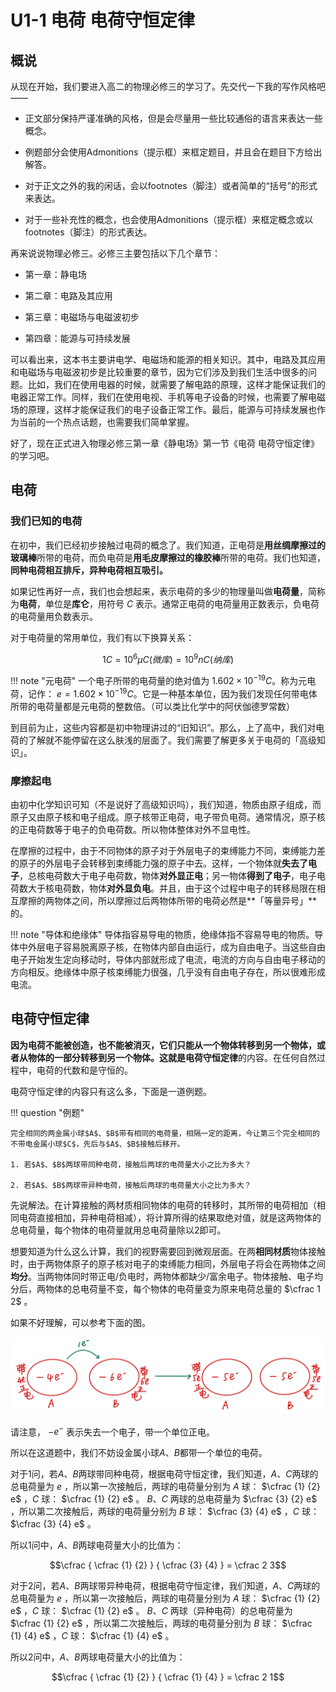 # U1-1 电荷 电荷守恒定律

## 概说

从现在开始，我们要进入高二的物理必修三的学习了。先交代一下我的写作风格吧——

- 正文部分保持严谨准确的风格，但是会尽量用一些比较通俗的语言来表达一些概念。

- 例题部分会使用Admonitions（提示框）来框定题目，并且会在题目下方给出解答。

- 对于正文之外的我的闲话，会以footnotes（脚注）或者简单的“括号”的形式来表达。

- 对于一些补充性的概念，也会使用Admonitions（提示框）来框定概念或以footnotes（脚注）的形式表达。

再来说说物理必修三。必修三主要包括以下几个章节：

- 第一章：静电场

- 第二章：电路及其应用

- 第三章：电磁场与电磁波初步

- 第四章：能源与可持续发展

可以看出来，这本书主要讲电学、电磁场和能源的相关知识。其中，电路及其应用和电磁场与电磁波初步是比较重要的章节，因为它们涉及到我们生活中很多的问题。比如，我们在使用电器的时候，就需要了解电路的原理，这样才能保证我们的电器正常工作。同样，我们在使用电视、手机等电子设备的时候，也需要了解电磁场的原理，这样才能保证我们的电子设备正常工作。最后，能源与可持续发展也作为当前的一个热点话题，也需要我们简单掌握。

好了，现在正式进入物理必修三第一章《静电场》第一节《电荷 电荷守恒定律》的学习吧。

## 电荷

### 我们已知的电荷

在初中，我们已经初步接触过电荷的概念了。我们知道，正电荷是**用丝绸摩擦过的玻璃棒**所带的电荷，而负电荷是**用毛皮摩擦过的橡胶棒**所带的电荷。我们也知道，**同种电荷相互排斥，异种电荷相互吸引。**

如果记性再好一点，我们也会想起来，表示电荷的多少的物理量叫做**电荷量**，简称为**电荷**，单位是**库仑**，用符号 $C$ 表示。通常正电荷的电荷量用正数表示，负电荷的电荷量用负数表示。

对于电荷量的常用单位，我们有以下换算关系：

$$ 1C = 10^6μC (微库) = 10^9nC (纳库)$$

!!! note "元电荷"
    一个电子所带的电荷量的绝对值为 $1.602 \times 10^{-19} C$。称为元电荷，记作： $e = 1.602 \times 10^{-19} C$。它是一种基本单位，因为我们发现任何带电体所带的电荷量都是元电荷的整数倍。（可以类比化学中的阿伏伽德罗常数）

到目前为止，这些内容都是初中物理讲过的“旧知识”。那么，上了高中，我们对电荷的了解就不能停留在这么肤浅的层面了。我们需要了解更多关于电荷的「高级知识」。

### 摩擦起电

由初中化学知识可知（不是说好了高级知识吗），我们知道，物质由原子组成，而原子又由原子核和电子组成。原子核带正电荷，电子带负电荷。通常情况，原子核的正电荷数等于电子的负电荷数。所以物体整体对外不显电性。

在摩擦的过程中，由于不同物体的原子对于外层电子的束缚能力不同，束缚能力差的原子的外层电子会转移到束缚能力强的原子中去。这样，一个物体就**失去了电子**，总核电荷数大于电子电荷数，物体**对外显正电**；另一物体**得到了电子**，电子电荷数大于核电荷数，物体**对外显负电**。并且，由于这个过程中电子的转移局限在相互摩擦的两物体之间，所以摩擦过后两物体所带的电荷必然是**「等量异号」**的。

!!! note "导体和绝缘体"
    导体指容易导电的物质，绝缘体指不容易导电的物质。导体中外层电子容易脱离原子核，在物体内部自由运行，成为自由电子。当这些自由电子开始发生定向移动时，导体内部就形成了电流，电流的方向与自由电子移动的方向相反。绝缘体中原子核束缚能力很强，几乎没有自由电子存在，所以很难形成电流。

## 电荷守恒定律

**因为电荷不能被创造，也不能被消灭，它们只能从一个物体转移到另一个物体，或者从物体的一部分转移到另一个物体。**这就是**电荷守恒定律**的内容。在任何自然过程中，电荷的代数和是守恒的。

电荷守恒定律的内容只有这么多，下面是一道例题。

!!! question "例题"

    完全相同的两金属小球$A$、$B$带有相同的电荷量，相隔一定的距离，今让第三个完全相同的不带电金属小球$C$，先后与$A$、$B$接触后移开。
    
    1. 若$A$、$B$两球带同种电荷，接触后两球的电荷量大小之比为多大？

    2. 若$A$、$B$两球带异种电荷，接触后两球的电荷量大小之比为多大？

先说解法。在计算接触的两材质相同物体的电荷的转移时，其所带的电荷相加（相同电荷直接相加，异种电荷相减），将计算所得的结果取绝对值，就是这两物体的总电荷量，每个物体的电荷量就用总电荷量除以2即可。

想要知道为什么这么计算，我们的视野需要回到微观层面。在两**相同材质**物体接触时，由于两物体原子的原子核对电子的束缚能力相同，外层电子将会在两物体之间**均分**。当两物体同时带正电/负电时，两物体都缺少/富余电子。物体接触、电子均分后，两物体的总电荷量不变，每个物体的电荷量变为原来电荷总量的 $\cfrac 1 2$ 。

如果不好理解，可以参考下面的图。

![电荷（电子）转移示意图](imgs/U1-1/p1.png)

请注意， $-e^-$ 表示失去一个电子，带一个单位正电。

所以在这道题中，我们不妨设金属小球$A$、$B$都带一个单位的电荷。

对于1问，若$A$、$B$两球带同种电荷，根据电荷守恒定律，我们知道，$A$、$C$两球的总电荷量为 $e$ ，所以第一次接触后，两球的电荷量分别为 $A$ 球： $\cfrac {1} {2} e$ ，$C$ 球： $\cfrac {1} {2} e$ 。 $B$、$C$ 两球的总电荷量为 $\cfrac {3} {2} e$ ，所以第二次接触后，两球的电荷量分别为 $B$ 球： $\cfrac {3} {4} e$ ，$C$ 球： $\cfrac {3} {4} e$ 。

所以1问中，$A$、$B$两球电荷量大小的比值为：

$$\cfrac { \cfrac {1} {2} } { \cfrac {3} {4} } = \cfrac 2 3$$

对于2问，若$A$、$B$两球带异种电荷，根据电荷守恒定律，我们知道，$A$、$C$两球的总电荷量为 $e$ ，所以第一次接触后，两球的电荷量分别为 $A$ 球： $\cfrac {1} {2} e$ ，$C$ 球： $\cfrac {1} {2} e$ 。 $B$、$C$ 两球（异种电荷）的总电荷量为 $\cfrac {1} {2} e$ ，所以第二次接触后，两球的电荷量分别为 $B$ 球： $\cfrac {1} {4} e$ ，$C$ 球： $\cfrac {1} {4} e$ 。

所以2问中，$A$、$B$两球电荷量大小的比值为：

$$\cfrac { \cfrac {1} {2} } { \cfrac {1} {4} } = \cfrac 2 1$$
